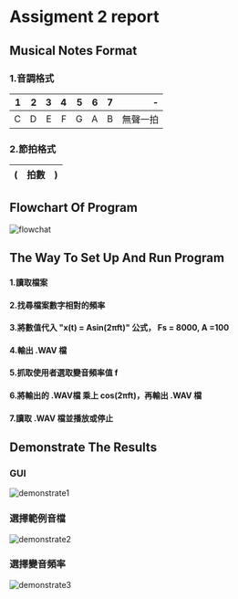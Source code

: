 # Assigment 2 report
## Musical Notes Format
### 1.音調格式
| 1 | 2 | 3 | 4 | 5 | 6 | 7 | -  |
|--:|--:|--:|--:|--:|--:|--:|---:|
| C | D | E | F | G | A | B | 無聲一拍 |

### 2.節拍格式
| (　拍數　) |
|--:|
## Flowchart Of Program
![flowchat](https://user-images.githubusercontent.com/32957934/33889790-3ad240e4-df8c-11e7-9596-c18655be0379.JPG)

## The Way To Set Up And Run Program

#### 1.讀取檔案
#### 2.找尋檔案數字相對的頻率
#### 3.將數值代入 "x(t) = Asin(2πft)" 公式， Fs = 8000, A =100
#### 4.輸出 .WAV 檔
#### 5.抓取使用者選取變音頻率值 f 
#### 6.將輸出的 .WAV檔 乘上 cos(2πft)，再輸出 .WAV 檔
#### 7.讀取 .WAV 檔並播放或停止

## Demonstrate The Results
### GUI
![demonstrate1](https://user-images.githubusercontent.com/32957934/33890870-6066f89c-df8f-11e7-80ce-02f4cff23ae4.JPG)

### 選擇範例音檔
![demonstrate2](https://user-images.githubusercontent.com/32957934/33890889-6eec7284-df8f-11e7-984c-cfbb8aa24412.JPG)

### 選擇變音頻率
![demonstrate3](https://user-images.githubusercontent.com/32957934/33890928-82e4771e-df8f-11e7-9ee7-8c4b01ec413c.JPG)

